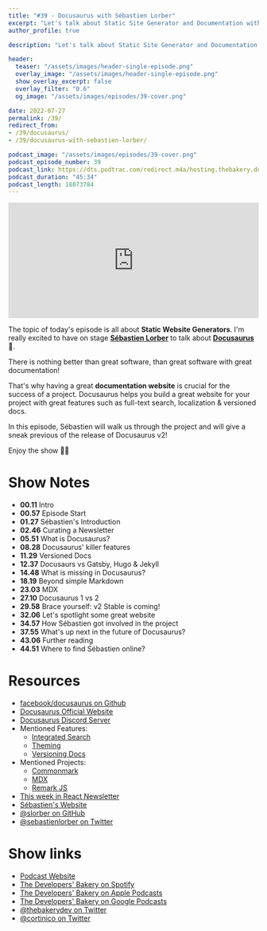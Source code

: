 ```yaml
---
title: "#39 - Docusaurus with Sébastien Lorber"
excerpt: "Let's talk about Static Site Generator and Documentation with Sébastien Lorber and Docusaurus"
author_profile: true

description: "Let's talk about Static Site Generator and Documentation with Sébastien Lorber and Docusaurus"

header:
  teaser: "/assets/images/header-single-episode.png"
  overlay_image: "/assets/images/header-single-episode.png"
  show_overlay_excerpt: false
  overlay_filter: "0.6"
  og_image: "/assets/images/episodes/39-cover.png"

date: 2022-07-27
permalink: /39/
redirect_from:
- /39/docusaurus/
- /39/docusaurus-with-sebastien-lorber/

podcast_image: "/assets/images/episodes/39-cover.png"
podcast_episode_number: 39
podcast_link: https://dts.podtrac.com/redirect.m4a/hosting.thebakery.dev/39-thedevelopersbakery-docusaurus.m4a
podcast_duration: "45:34"
podcast_length: 18073784
---
```


<iframe src="https://open.spotify.com/embed-podcast/show/4jV6Yoz7D38sZJlYMzJm3k" width="100%" height="232" frameborder="0" allowtransparency="true" allow="encrypted-media"></iframe>

The topic of today's episode is all about **Static Website Generators**. I'm really excited to have on stage [**Sébastien Lorber**](https://twitter.com/sebastienlorber) to talk about  [**Docusaurus**](https://github.com/facebook/docusaurus) 🦕.

There is nothing better than great software, than great software with great documentation!

That's why having a great **documentation website** is crucial for the success of a project. Docusaurus helps you build a great website for your project with great features such as full-text search, localization & versioned docs.

In this episode, Sébastien will walk us through the project and will give a sneak previous of the release of Docusaurus v2!

Enjoy the show 👨‍🍳

# Show Notes

- **00.11** Intro
- **00.57** Episode Start
- **01.27** Sébastien's Introduction
- **02.46** Curating a Newsletter
- **05.51** What is Docusaurus?
- **08.28** Docusaurus' killer features
- **11.29** Versioned Docs
- **12.37** Docusaurs vs Gatsby, Hugo & Jekyll
- **14.48** What is missing in Docusaurus?
- **18.19** Beyond simple Markdown
- **23.03** MDX
- **27.10** Docusaurus 1 vs 2
- **29.58** Brace yourself: v2 Stable is coming!
- **32.06** Let's spotlight some great website
- **34.57** How Sébastien got involved in the project
- **37.55** What's up next in the future of Docusaurus?
- **43.06** Further reading
- **44.51** Where to find Sébastien online?

# Resources

* <i class="fab fa-github"></i> [facebook/docusaurus on Github](https://github.com/facebook/docusaurus)
* <i class="fas fa-link"></i> [Docusaurus Official Website](https://docusaurus.io/)
* <i class="fa-brands fa-discord"></i> [Docusaurus Discord Server](https://discord.gg/docusaurus)
* Mentioned Features:
    * <i class="fas fa-link"></i> [Integrated Search](https://docusaurus.io/docs/search)
    * <i class="fas fa-link"></i> [Theming](https://docusaurus.io/docs/api/themes/configuration)
    * <i class="fas fa-link"></i> [Versioning Docs](https://docusaurus.io/docs/versioning)
* Mentioned Projects:
    * <i class="fas fa-link"></i> [Commonmark](https://commonmark.org/)
    * <i class="fas fa-link"></i> [MDX](https://mdxjs.com/)
    * <i class="fas fa-link"></i> [Remark JS](https://remark.js.org/)
* <i class="fa-solid fa-envelope-open-text"></i> [This week in React Newsletter](https://thisweekinreact.com/)
* <i class="fas fa-link"></i> [Sébastien's Website](https://sebastienlorber.com/)
* <i class="fab fa-github"></i> [@slorber on GitHub](https://github.com/slorber)
* <i class="fab fa-twitter"></i> [@sebastienlorber on Twitter](https://twitter.com/sebastienlorber)

# Show links

* <i class="fas fa-link"></i> [Podcast Website](https://thebakery.dev)
* <i class="fab fa-spotify"></i> [The Developers' Bakery on Spotify](https://open.spotify.com/show/4jV6Yoz7D38sZJlYMzJm3k?si=AL3ske_0R_CKlEScMhYhug)
* <i class="fas fa-podcast"></i> [The Developers' Bakery on Apple Podcasts](https://podcasts.apple.com/us/podcast/the-developers-bakery/id1542849034)
* <i class="fab fa-google-play"></i> [The Developers' Bakery on Google Podcasts](https://podcasts.google.com/feed/aHR0cHM6Ly90aGViYWtlcnkuZGV2L3BvZGNhc3QueG1s)
* <i class="fab fa-twitter"></i> [@thebakerydev on Twitter](https://twitter.com/thebakerydev)
* <i class="fab fa-twitter"></i> [@cortinico on Twitter](https://twitter.com/cortinico)